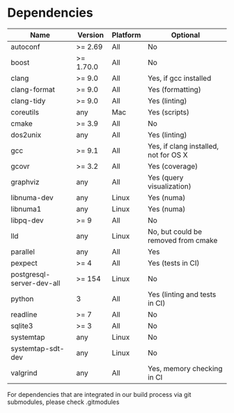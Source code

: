 # Dependencies

| Name                      | Version          | Platform |                              Optional |
| ------------------------- | ---------------- | -------- | ------------------------------------- |
| autoconf                  | >= 2.69          |    All   |                                    No |
| boost                     | >= 1.70.0        |    All   |                                    No |
| clang                     | >= 9.0           |    All   |                 Yes, if gcc installed |
| clang-format              | >= 9.0           |    All   |                      Yes (formatting) |
| clang-tidy                | >= 9.0           |    All   |                         Yes (linting) |
| coreutils                 | any              |    Mac   |                         Yes (scripts) |
| cmake                     | >= 3.9           |    All   |                                    No |
| dos2unix                  | any              |    All   |                         Yes (linting) |
| gcc                       | >= 9.1           |    All   | Yes, if clang installed, not for OS X |
| gcovr                     | >= 3.2           |    All   |                        Yes (coverage) |
| graphviz                  | any              |    All   |             Yes (query visualization) |
| libnuma-dev               | any              |    Linux |                            Yes (numa) |
| libnuma1                  | any              |    Linux |                            Yes (numa) |
| libpq-dev                 | >= 9             |    All   |                                    No |
| lld                       | any              |    Linux |   No, but could be removed from cmake |
| parallel                  | any              |    All   |                                   Yes |
| pexpect                   | >= 4             |    All   |                     Yes (tests in CI) |
| postgresql-server-dev-all | >= 154           |    Linux |                                    No |
| python                    | 3                |    All   |         Yes (linting and tests in CI) |
| readline                  | >= 7             |    All   |                                    No |
| sqlite3                   | >= 3             |    All   |                                    No |
| systemtap                 | any              |    Linux |                                    No |
| systemtap-sdt-dev         | any              |    Linux |                                    No |
| valgrind                  | any              |    All   |            Yes, memory checking in CI |


For dependencies that are integrated in our build process via git submodules, please check .gitmodules